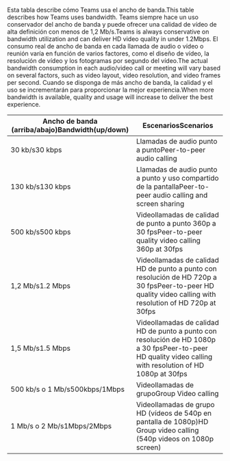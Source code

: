 <span data-ttu-id="39fef-101">Esta tabla describe cómo Teams usa el ancho de banda.</span><span class="sxs-lookup"><span data-stu-id="39fef-101">This table describes how Teams uses bandwidth.</span></span> <span data-ttu-id="39fef-102">Teams siempre hace un uso conservador del ancho de banda y puede ofrecer una calidad de vídeo de alta definición con menos de 1,2 Mb/s.</span><span class="sxs-lookup"><span data-stu-id="39fef-102">Teams is always conservative on bandwidth utilization and can deliver HD video quality in under 1.2Mbps.</span></span> <span data-ttu-id="39fef-103">El consumo real de ancho de banda en cada llamada de audio o vídeo o reunión varía en función de varios factores, como el diseño de vídeo, la resolución de vídeo y los fotogramas por segundo del vídeo.</span><span class="sxs-lookup"><span data-stu-id="39fef-103">The actual bandwidth consumption in each audio/video call or meeting will vary based on several factors, such as video layout, video resolution, and video frames per second.</span></span> <span data-ttu-id="39fef-104">Cuando se disponga de más ancho de banda, la calidad y el uso se incrementarán para proporcionar la mejor experiencia.</span><span class="sxs-lookup"><span data-stu-id="39fef-104">When more bandwidth is available, quality and usage will increase to deliver the best experience.</span></span>


|<span data-ttu-id="39fef-105">Ancho de banda (arriba/abajo)</span><span class="sxs-lookup"><span data-stu-id="39fef-105">Bandwidth(up/down)</span></span> |<span data-ttu-id="39fef-106">Escenarios</span><span class="sxs-lookup"><span data-stu-id="39fef-106">Scenarios</span></span> |
|---|---|
|<span data-ttu-id="39fef-107">30 kb/s</span><span class="sxs-lookup"><span data-stu-id="39fef-107">30 kbps</span></span> |<span data-ttu-id="39fef-108">Llamadas de audio punto a punto</span><span class="sxs-lookup"><span data-stu-id="39fef-108">Peer-to-peer audio calling</span></span> |
|<span data-ttu-id="39fef-109">130 kb/s</span><span class="sxs-lookup"><span data-stu-id="39fef-109">130 kbps</span></span> |<span data-ttu-id="39fef-110">Llamadas de audio punto a punto y uso compartido de la pantalla</span><span class="sxs-lookup"><span data-stu-id="39fef-110">Peer-to-peer audio calling and screen sharing</span></span> |
|<span data-ttu-id="39fef-111">500 kb/s</span><span class="sxs-lookup"><span data-stu-id="39fef-111">500 kbps</span></span> |<span data-ttu-id="39fef-112">Videollamadas de calidad de punto a punto 360p a 30 fps</span><span class="sxs-lookup"><span data-stu-id="39fef-112">Peer-to-peer quality video calling 360p at 30fps</span></span> |
|<span data-ttu-id="39fef-113">1,2 Mb/s</span><span class="sxs-lookup"><span data-stu-id="39fef-113">1.2 Mbps</span></span> |<span data-ttu-id="39fef-114">Videollamadas de calidad HD de punto a punto con resolución de HD 720p a 30 fps</span><span class="sxs-lookup"><span data-stu-id="39fef-114">Peer-to-peer HD quality video calling with resolution of HD 720p at 30fps</span></span> |
|<span data-ttu-id="39fef-115">1,5 Mb/s</span><span class="sxs-lookup"><span data-stu-id="39fef-115">1.5 Mbps</span></span> |<span data-ttu-id="39fef-116">Videollamadas de calidad HD de punto a punto con resolución de HD 1080p a 30 fps</span><span class="sxs-lookup"><span data-stu-id="39fef-116">Peer-to-peer HD quality video calling with resolution of HD 1080p at 30fps</span></span> |
|<span data-ttu-id="39fef-117">500 kb/s o 1 Mb/s</span><span class="sxs-lookup"><span data-stu-id="39fef-117">500kbps/1Mbps</span></span> |<span data-ttu-id="39fef-118">Videollamadas de grupo</span><span class="sxs-lookup"><span data-stu-id="39fef-118">Group Video calling</span></span> |
|<span data-ttu-id="39fef-119">1 Mb/s o 2 Mb/s</span><span class="sxs-lookup"><span data-stu-id="39fef-119">1Mbps/2Mbps</span></span> |<span data-ttu-id="39fef-120">Videollamadas de grupo HD (vídeos de 540p en pantalla de 1080p)</span><span class="sxs-lookup"><span data-stu-id="39fef-120">HD Group video calling (540p videos on 1080p screen)</span></span> |
